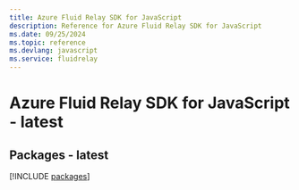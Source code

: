 ```yaml
---
title: Azure Fluid Relay SDK for JavaScript
description: Reference for Azure Fluid Relay SDK for JavaScript
ms.date: 09/25/2024
ms.topic: reference
ms.devlang: javascript
ms.service: fluidrelay
---
```

# Azure Fluid Relay SDK for JavaScript - latest
## Packages - latest
[!INCLUDE [packages](fluid-relay-index.md)]